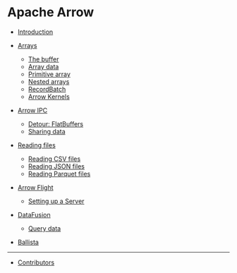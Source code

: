 # Apache Arrow

- [Introduction](introduction.md)

- [Arrays](arrays.md)
    - [The buffer](arrays_buffer.md)
    - [Array data](arrays_data.md)
    - [Primitive array](arrays_primitive.md)
    - [Nested arrays](arrays_nested.md)
    - [RecordBatch](arrays_recordbatch.md)
    - [Arrow Kernels](arrays_operations.md)

- [Arrow IPC](ipc_intro.md)
    - [Detour: FlatBuffers](ipc_flatbuffers.md)
    - [Sharing data]()

- [Reading files](reading_files.md)
    - [Reading CSV files]()
    - [Reading JSON files]()
    - [Reading Parquet files](reading_parquet.md)

- [Arrow Flight]()
    - [Setting up a Server]()

- [DataFusion]()
    - [Query data]()

- [Ballista]()

---
- [Contributors](contributors.md)
